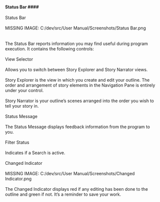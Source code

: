 #### Status Bar #### <br/>
Status Bar <br/>
 <br/>
MISSING IMAGE: C:/dev/src/User Manual/Screenshots/Status Bar.png <br/>
 <br/>
 <br/>
The Status Bar reports information you may find useful during program execution. It contains the following controls: <br/>
 <br/>
View Selector <br/>
 <br/>
Allows you to switch between Story Explorer and Story Narrator views. <br/>
 <br/>
Story Explorer is the view in which you create and edit your outline. The order and arrangement of story elements in the Navigation Pane is entirely under your control. <br/>
 <br/>
Story Narrator is your outline’s scenes arranged into the order you wish to tell your story in. <br/>
 <br/>
Status Message <br/>
 <br/>
The Status Message displays feedback information from the program to you. <br/>
 <br/>
Filter Status <br/>
 <br/>
Indicates if a Search is active. <br/>
 <br/>
Changed Indicator <br/>
 <br/>
 MISSING IMAGE: C:/dev/src/User Manual/Screenshots/Changed Indicator.png <br/>
 <br/>
The Changed Indicator displays red if any editing has been done to the outline and green if not. It’s a reminder to save your work. <br/>
